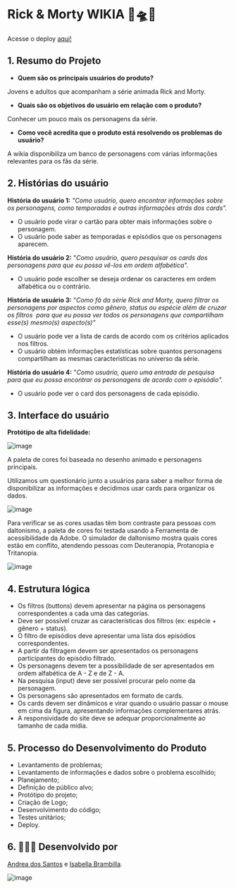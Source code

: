 # Rick & Morty WIKIA 👴🛸👦

Acesse o deploy <a href="https://bellabrambilla.github.io/SAP008-data-lovers/">aqui!</a> 

## 1. **Resumo do Projeto**

- **Quem são os principais usuários do produto?**

Jovens e adultos que acompanham a série animada Rick and Morty.

- **Quais são os objetivos do usuário em relação com o produto?**

Conhecer um pouco mais os personagens da série.

- **Como você acredita que o produto está resolvendo os problemas do usuário?**

A wikia disponibiliza um banco de personagens com várias informações relevantes para os fãs da série.

## 2. **Histórias do usuário**

**História do usuário 1:** *"Como usuário, quero encontrar informações sobre os personagens, como temporadas e outras informações atrás dos cards".*

- O usuário pode virar o cartão para obter mais informações sobre o personagem.
- O usuário pode saber as temporadas e episódios que os personagens aparecem.

**História do usuário 2:** "*Como usuário, quero pesquisar os cards dos personagens para que eu possa vê-los em ordem alfabética".*

- O usuário pode escolher se deseja ordenar os caracteres em ordem alfabética ou o contrário.

**História de usuário 3:** "*Como fã da série Rick and Morty, quero filtrar os personagens por aspectos como gênero, status ou espécie além de cruzar os filtros  para que eu possa ver todos os personagens que compartilham esse(s) mesmo(s) aspecto(s)"*

- O usuário pode ver a lista de cards de acordo com os critérios aplicados nos filtros.
- O usuário obtém informações estatísticas sobre quantos personagens compartilham as mesmas características no universo da série.

**História do usuário 4:** "*Como usuário, quero uma entrada de pesquisa para que eu possa encontrar os personagens de acordo com o episódio".*

- O usuário pode ver o card dos personagens de cada episódio.

## 3. **Interface do usuário**

**Protótipo de alta fidelidade:**

![image](https://user-images.githubusercontent.com/109175594/188368806-d32725df-2eca-4896-a37f-01ebeadad7a2.png)

A paleta de cores foi baseada no desenho animado e personagens principais.

Utilizamos um questionário junto a usuários para saber a melhor forma de disponibilizar as informações e decidimos usar cards para organizar os dados.

![image](https://user-images.githubusercontent.com/109175594/188369874-f287d6b8-464b-422a-994f-7859cf9ce3bb.png)

Para verificar se as cores usadas têm bom contraste para pessoas com daltonismo, a paleta de cores foi testada usando a Ferramenta de acessibilidade da Adobe. O simulador de daltonismo mostra quais cores estão em conflito, atendendo pessoas com Deuteranopia, Protanopia e Tritanopia.

![image](https://user-images.githubusercontent.com/109175594/188369804-4ffee58b-5ccc-4a7e-998b-1ad6e4a95a57.png)

## 4. **Estrutura lógica**

- Os filtros (buttons) devem apresentar na página os personagens correspondentes a cada uma das categorias.
- Deve ser possível cruzar as características dos filtros (ex: espécie + gênero + status).
- O filtro de episódios deve apresentar uma lista dos episódios correspondentes.
- A partir da filtragem devem ser apresentados os personagens participantes do episódio filtrado.
- Os personagens devem ter a possibilidade de ser apresentados em ordem alfabética de A - Z e de Z - A.
- Na pesquisa (input) deve ser possível procurar pelo nome da personagem.
- Os personagens são apresentados em formato de cards.
- Os cards devem ser dinâmicos e virar quando o usuário passar o mouse em cima da figura, apresentando informações complementares atrás.
- A responsividade do site deve se adequar proporcionalmente ao tamanho de cada mídia.

## 5. **Processo do Desenvolvimento do Produto**

- Levantamento de problemas;
- Levantamento de informações e dados sobre o problema escolhido;
- Planejamento;
- Definição de público alvo;
- Protótipo do projeto;
- Criação de Logo;
- Desenvolvimento do código;
- Testes unitários;
- Deploy.
  
## 6. **👩🏻‍💻 Desenvolvido por**

<a href="https://github.com/Canzua">Andrea dos Santos</a> e  <a href="https://www.linkedin.com/in/isabella-brambilla/">Isabella Brambilla</a>.

![image](https://user-images.githubusercontent.com/109175594/188370841-47f35e9f-4d10-4e26-9eda-baa32d0f4fda.png)



